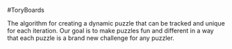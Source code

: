 #ToryBoards

The algorithm for creating a dynamic puzzle that can be tracked and unique for each iteration. Our goal is to make puzzles fun and different in a way that each puzzle is a brand new challenge for any puzzler.
